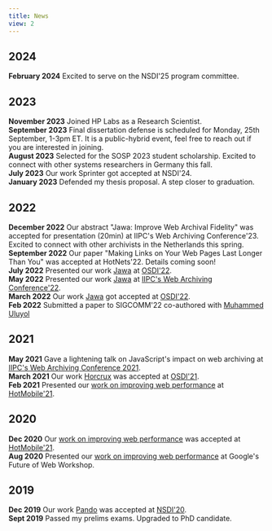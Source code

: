 ```yaml
---
title: News
view: 2
---
```


## 2024

**February 2024** Excited to serve on the NSDI'25 program committee.

## 2023

**November 2023** Joined HP Labs as a Research Scientist.\
**September 2023** Final dissertation defense is scheduled for Monday, 25th September, 1-3pm ET. 
It is a public-hybrid event, feel free to reach out if you are interested in joining.\
**August 2023** Selected for the SOSP 2023 student scholarship. Excited to connect with
other systems researchers in Germany this fall.\
**July 2023** Our work Sprinter got accepted at NSDI'24.\
**January 2023** Defended my thesis proposal. A step closer to graduation. 

## 2022

**December 2022** Our abstract "Jawa: Improve Web Archival Fidelity" was accepted for presentation (20min) at IIPC's Web Archiving Conference'23. Excited to connect with other archivists in the Netherlands this spring.\
**September 2022** Our paper "Making Links on Your Web Pages Last Longer Than You" was accepted at HotNets'22. Details coming soon! \
**July 2022** Presented our work [Jawa](https://goelayu.github.io/publication/jawa-2022) at [OSDI'22](https://www.usenix.org/conference/osdi22/presentation/goel). \
**May 2022** Presented our work [Jawa](https://goelayu.github.io/publication/jawa-2022) at [IIPC's Web Archiving Conference'22](https://netpreserve.org/ga2022/wac/abstracts/#Session_13_Poster_6).\
**March 2022** Our work [Jawa](https://goelayu.github.io/publication/jawa-2022) got accepted at [OSDI'22](https://www.usenix.org/conference/osdi22).\
**Feb 2022** Submitted a paper to SIGCOMM'22 co-authored with [Muhammed Uluyol](https://uluyol.xyz/) 

## 2021

**May 2021** Gave a lightening talk on JavaScript's impact on web archiving at [IIPC's Web Archiving Conference 2021](https://netpreserve.org/ga2021/).\
**March 2021** Our work [Horcrux](https://goelayu.github.io/publication/horcrux-2021) was accepted at [OSDI'21](https://www.usenix.org/conference/osdi21).\
**Feb 2021** Presented our [work on improving web performance](https://goelayu.github.io/publication/hotmobile-caching-2021) at [HotMobile'21](http://www.hotmobile.org/2021/).

## 2020

**Dec 2020** Our [work on improving web performance](https://goelayu.github.io/publication/hotmobile-caching-2021) was accepted at [HotMobile'21](http://www.hotmobile.org/2021/).\
**Aug 2020** Presented our [work on improving web performance](https://goelayu.github.io/publication/hotmobile-caching-2021) at Google's Future of Web Workshop.

## 2019

**Dec 2019** Our work [Pando](https://goelayu.github.io/publication/pando-2020) was accepted at [NSDI'20](https://www.usenix.org/conference/nsdi20).\
**Sept 2019** Passed my prelims exams. Upgraded to PhD candidate. 
